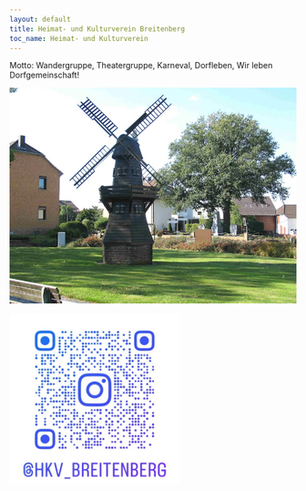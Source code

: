 ```yaml
---
layout: default
title: Heimat- und Kulturverein Breitenberg
toc_name: Heimat- und Kulturverein
---
```


Motto: Wandergruppe, Theatergruppe, Karneval, Dorfleben, Wir leben Dorfgemeinschaft!

<a href="#" class="image featured"><img src="images/hkv.jpg" alt="" /></a>


<a href="https://www.instagram.com/hkv_breitenberg?utm_source=qr&igsh=MXVveWlsejRlN2pveQ=="><img src="images/hkv_qrcode.jpg" width="300" height="300" alt="" /></a>

